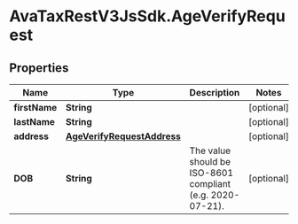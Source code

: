 # AvaTaxRestV3JsSdk.AgeVerifyRequest

## Properties

Name | Type | Description | Notes
------------ | ------------- | ------------- | -------------
**firstName** | **String** |  | [optional] 
**lastName** | **String** |  | [optional] 
**address** | [**AgeVerifyRequestAddress**](AgeVerifyRequestAddress.md) |  | [optional] 
**DOB** | **String** | The value should be ISO-8601 compliant (e.g. 2020-07-21). | [optional] 


